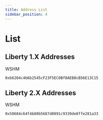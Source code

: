 ```yaml
---
title: Address List
sidebar_position: 4
---
```


# List

## Liberty 1.X Addresses

WSHM

    0xb6204c4b6b2545cF23F5EC0Bf8AEB8cB56E13C15

## Liberty 2.X Addresses

WSHM

    0x50684c64f4b80b5687d0891c9339de8ffe281a33
